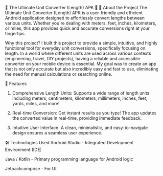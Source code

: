 📏 The Ultimate Unit Converter (Length) APK 📏
🚀 About the Project
The Ultimate Unit Converter (Length) APK is a user-friendly and efficient Android application designed to effortlessly convert lengths between various units. Whether you're dealing with meters, feet, inches, kilometers, or miles, this app provides quick and accurate conversions right at your fingertips.

Why this project?
I built this project to provide a simple, intuitive, and highly functional tool for everyday unit conversions, specifically focusing on length. In a world where different units are used across various contexts (engineering, travel, DIY projects), having a reliable and accessible converter on your mobile device is essential. My goal was to create an app that is not only accurate but also incredibly easy and fast to use, eliminating the need for manual calculations or searching online.

🌟 Features
1. Comprehensive Length Units: Supports a wide range of length units including meters, centimeters, kilometers, millimeters, inches, feet, yards, miles, and more!

2. Real-time Conversion: Get instant results as you type! The app updates the converted value in real-time, providing immediate feedback.

3. Intuitive User Interface: A clean, minimalistic, and easy-to-navigate design ensures a seamless user experience.

🛠️ Technologies Used
Android Studio - Integrated Development Environment (IDE)

Java / Kotlin - Primary programming language for Android logic

Jetpackcompose - For UI 
